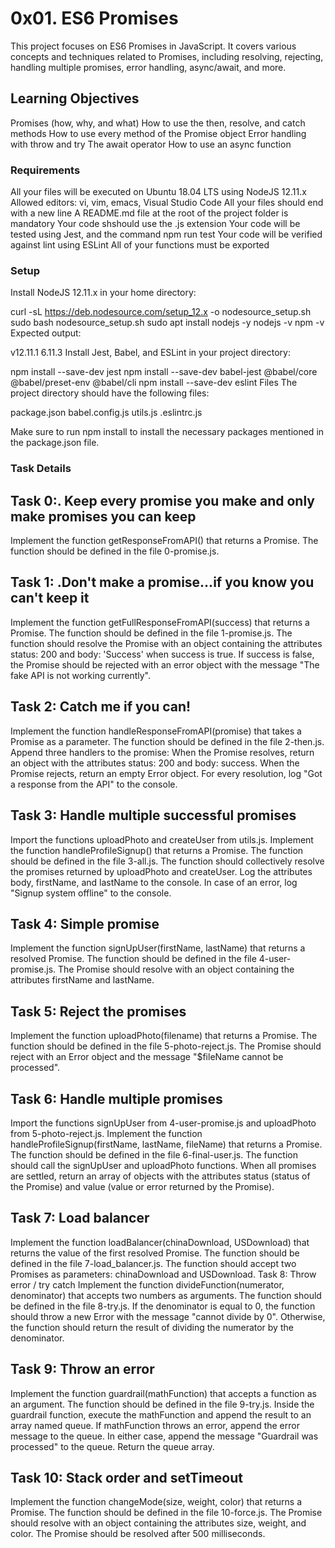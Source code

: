 # 0x01. ES6 Promises
This project focuses on ES6 Promises in JavaScript. It covers various concepts and techniques related to Promises, including resolving, rejecting, handling multiple promises, error handling, async/await, and more.

## Learning Objectives
Promises (how, why, and what)
How to use the then, resolve, and catch methods
How to use every method of the Promise object
Error handling with throw and try
The await operator
How to use an async function

### Requirements
All your files will be executed on Ubuntu 18.04 LTS using NodeJS 12.11.x
Allowed editors: vi, vim, emacs, Visual Studio Code
All your files should end with a new line
A README.md file at the root of the project folder is mandatory
Your code shshould use the .js extension
Your code will be tested using Jest, and the command npm run test
Your code will be verified against lint using ESLint
All of your functions must be exported

### Setup
Install NodeJS 12.11.x in your home directory:

curl -sL https://deb.nodesource.com/setup_12.x -o nodesource_setup.sh
sudo bash nodesource_setup.sh
sudo apt install nodejs -y
nodejs -v
npm -v
Expected output:

v12.11.1
6.11.3
Install Jest, Babel, and ESLint in your project directory:

npm install --save-dev jest
npm install --save-dev babel-jest @babel/core @babel/preset-env @babel/cli
npm install --save-dev eslint
Files
The project directory should have the following files:

package.json
babel.config.js
utils.js
.eslintrc.js

Make sure to run npm install to install the necessary packages mentioned in the package.json file.

### Task Details
## Task 0:. Keep every promise you make and only make promises you can keep
Implement the function getResponseFromAPI() that returns a Promise. The function should be defined in the file 0-promise.js.

## Task 1: .Don't make a promise...if you know you can't keep it
Implement the function getFullResponseFromAPI(success) that returns a Promise. The function should be defined in the file 1-promise.js. The function should resolve the Promise with an object containing the attributes status: 200 and body: 'Success' when success is true. If success is false, the Promise should be rejected with an error object with the message "The fake API is not working currently".

## Task 2: Catch me if you can!
Implement the function handleResponseFromAPI(promise) that takes a Promise as a parameter.
The function should be defined in the file 2-then.js.
Append three handlers to the promise:
When the Promise resolves, return an object with the attributes status: 200 and body: success.
When the Promise rejects, return an empty Error object.
For every resolution, log "Got a response from the API" to the console.
## Task 3: Handle multiple successful promises
Import the functions uploadPhoto and createUser from utils.js.
Implement the function handleProfileSignup() that returns a Promise.
The function should be defined in the file 3-all.js.
The function should collectively resolve the promises returned by uploadPhoto and createUser.
Log the attributes body, firstName, and lastName to the console.
In case of an error, log "Signup system offline" to the console.
## Task 4: Simple promise
Implement the function signUpUser(firstName, lastName) that returns a resolved Promise.
The function should be defined in the file 4-user-promise.js.
The Promise should resolve with an object containing the attributes firstName and lastName.
## Task 5: Reject the promises
Implement the function uploadPhoto(filename) that returns a Promise.
The function should be defined in the file 5-photo-reject.js.
The Promise should reject with an Error object and the message "$fileName cannot be processed".
## Task 6: Handle multiple promises
Import the functions signUpUser from 4-user-promise.js and uploadPhoto from 5-photo-reject.js.
Implement the function handleProfileSignup(firstName, lastName, fileName) that returns a Promise.
The function should be defined in the file 6-final-user.js.
The function should call the signUpUser and uploadPhoto functions.
When all promises are settled, return an array of objects with the attributes status (status of the Promise) and value (value or error returned by the Promise).
## Task 7: Load balancer
Implement the function loadBalancer(chinaDownload, USDownload) that returns the value of the first resolved Promise.
The function should be defined in the file 7-load_balancer.js.
The function should accept two Promises as parameters: chinaDownload and USDownload.
Task 8: Throw error / try catch
Implement the function divideFunction(numerator, denominator) that accepts two numbers as arguments.
The function should be defined in the file 8-try.js.
If the denominator is equal to 0, the function should throw a new Error with the message "cannot divide by 0".
Otherwise, the function should return the result of dividing the numerator by the denominator.
## Task 9: Throw an error
Implement the function guardrail(mathFunction) that accepts a function as an argument.
The function should be defined in the file 9-try.js.
Inside the guardrail function, execute the mathFunction and append the result to an array named queue.
If mathFunction throws an error, append the error message to the queue.
In either case, append the message "Guardrail was processed" to the queue.
Return the queue array.
## Task 10: Stack order and setTimeout
Implement the function changeMode(size, weight, color) that returns a Promise.
The function should be defined in the file 10-force.js.
The Promise should resolve with an object containing the attributes size, weight, and color.
The Promise should be resolved after 500 milliseconds.
